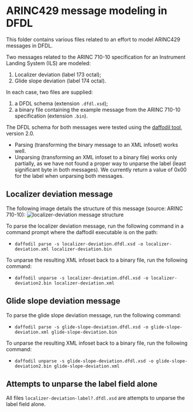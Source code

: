 # ARINC429 message modeling in DFDL

This folder contains various files related to an effort to model ARINC429 messages in DFDL.

Two messages related to the ARINC 710-10 specification for an Instrument Landing System (ILS) are modeled:

  1. Localizer deviation (label 173 octal);
  2. Glide slope deviation (label 174 octal).

In each case, two files are supplied:

  1. a DFDL schema (extension `.dfdl.xsd`);
  2. a binary file containing the example message from the ARINC 710-10 specification (extension `.bin`).
  
The DFDL schema for both messages were tested using the [daffodil tool](https://opensource.ncsa.illinois.edu/confluence/display/DFDL/Getting+Daffodil), version 2.0.
  * Parsing (transforming the binary message to an XML infoset) works well.
  * Unparsing (transforming an XML infoset to a binary file) works only partially, as we have not found a proper way to unparse the label (least significant byte in both messages). We currently return a value of 0x00 for the label when unparsing both messages.

## Localizer deviation message

The following image details the structure of this message (source: ARINC 710-10):
![localizer-deviation message structure](https://github.com/rchampag/dfdl/localizer-deviation.png)

To parse the localizer deviation message, run the following command in a command prompt where the daffodil executable is on the path:
  * `daffodil parse -s localizer-deviation.dfdl.xsd -o localizer-deviation.xml localizer-deviation.bin`
  
To unparse the resulting XML infoset back to a binary file, run the following command:
  * `daffodil unparse -s localizer-deviation.dfdl.xsd -o localizer-deviation2.bin localizer-deviation.xml`
  
## Glide slope deviation message

To parse the glide slope deviation message, run the following command:
  * `daffodil parse -s glide-slope-deviation.dfdl.xsd -o glide-slope-deviation.xml glide-slope-deviation.bin`
  
To unparse the resulting XML infoset back to a binary file, run the following command:
  * `daffodil unparse -s glide-slope-deviation.dfdl.xsd -o glide-slope-deviation2.bin glide-slope-deviation.xml`

## Attempts to unparse the label field alone

All files `localizer-deviation-label?.dfdl.xsd` are attempts to unparse the label field alone.
